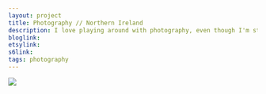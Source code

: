 ```yaml
---
layout: project
title: Photography // Northern Ireland
description: I love playing around with photography, even though I'm still very much hovering somewhere between being an amateur and an intermediate. Here are some shots taken in and around where I live in Northern Ireland.
bloglink: 
etsylink: 
s6link: 
tags: photography
---
```


![](/assets/folio/branding/.jpg "")